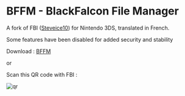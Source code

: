 # BFFM - BlackFalcon File Manager

A fork of FBI ([Steveice10](https://github.com/Steveice10/FBI)) for Nintendo 3DS, translated in French. 

Some features have been disabled for added security and stability

Download : [BFFM](https://github.com/BlackFalcon1961/BFFM-BlackFalconFileManager/releases/tag/BFFM)

or

Scan this QR code with FBI :

![qr](https://user-images.githubusercontent.com/60007836/130388073-0c01dca7-b98d-46fc-be9c-e1fab159f4ba.png)
